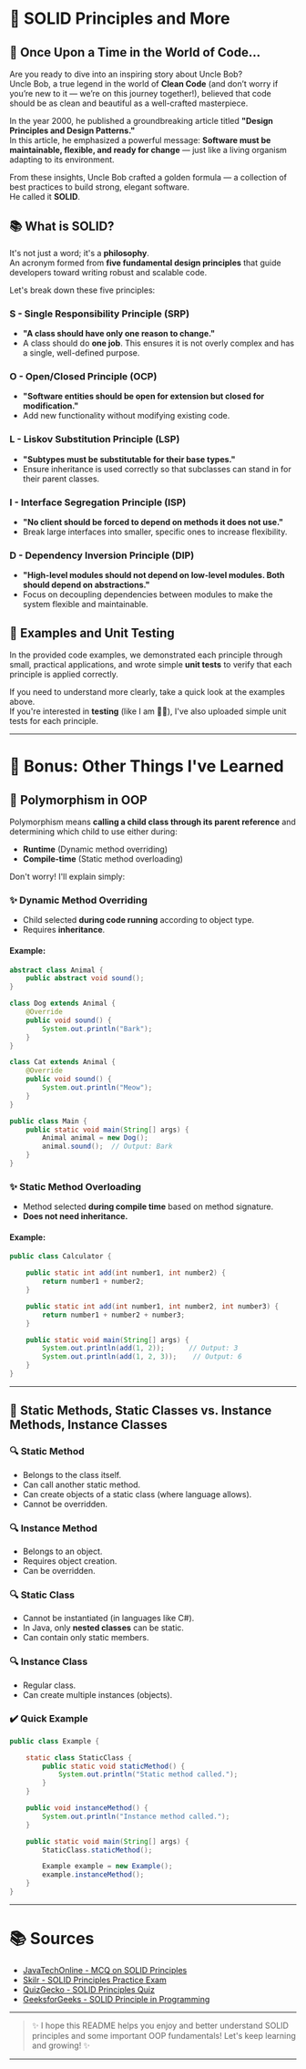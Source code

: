 
# 🌟 SOLID Principles and More

## 🌈 Once Upon a Time in the World of Code...

Are you ready to dive into an inspiring story about Uncle Bob?  
Uncle Bob, a true legend in the world of **Clean Code** (and don’t worry if you’re new to it — we’re on this journey together!), believed that code should be as clean and beautiful as a well-crafted masterpiece.

In the year 2000, he published a groundbreaking article titled **"Design Principles and Design Patterns."**  
In this article, he emphasized a powerful message: **Software must be maintainable, flexible, and ready for change** — just like a living organism adapting to its environment.

From these insights, Uncle Bob crafted a golden formula — a collection of best practices to build strong, elegant software.  
He called it **SOLID**.

## 📚 What is SOLID?

It's not just a word; it's a **philosophy**.  
An acronym formed from **five fundamental design principles** that guide developers toward writing robust and scalable code.

Let's break down these five principles:

### S - Single Responsibility Principle (SRP)
- **"A class should have only one reason to change."**
- A class should do **one job**. This ensures it is not overly complex and has a single, well-defined purpose.

### O - Open/Closed Principle (OCP)
- **"Software entities should be open for extension but closed for modification."**
- Add new functionality without modifying existing code.

### L - Liskov Substitution Principle (LSP)
- **"Subtypes must be substitutable for their base types."**
- Ensure inheritance is used correctly so that subclasses can stand in for their parent classes.

### I - Interface Segregation Principle (ISP)
- **"No client should be forced to depend on methods it does not use."**
- Break large interfaces into smaller, specific ones to increase flexibility.

### D - Dependency Inversion Principle (DIP)
- **"High-level modules should not depend on low-level modules. Both should depend on abstractions."**
- Focus on decoupling dependencies between modules to make the system flexible and maintainable.

## 📄 Examples and Unit Testing

In the provided code examples, we demonstrated each principle through small, practical applications, and wrote simple **unit tests** to verify that each principle is applied correctly.

If you need to understand more clearly, take a quick look at the examples above.  
If you're interested in **testing** (like I am 🧙‍♂️), I've also uploaded simple unit tests for each principle.

---

# 🌟 Bonus: Other Things I've Learned

## 🔹 Polymorphism in OOP

Polymorphism means **calling a child class through its parent reference** and determining which child to use either during:
- **Runtime** (Dynamic method overriding)
- **Compile-time** (Static method overloading)

Don't worry! I'll explain simply:

### ✨ Dynamic Method Overriding
- Child selected **during code running** according to object type.
- Requires **inheritance**.

#### Example:
```java
abstract class Animal {
    public abstract void sound();
}

class Dog extends Animal {
    @Override
    public void sound() {
        System.out.println("Bark");
    }
}

class Cat extends Animal {
    @Override
    public void sound() {
        System.out.println("Meow");
    }
}

public class Main {
    public static void main(String[] args) {
        Animal animal = new Dog();
        animal.sound();  // Output: Bark
    }
}
```

### ✨ Static Method Overloading
- Method selected **during compile time** based on method signature.
- **Does not need inheritance.**

#### Example:
```java
public class Calculator {

    public static int add(int number1, int number2) {
        return number1 + number2;
    }

    public static int add(int number1, int number2, int number3) {
        return number1 + number2 + number3;
    }

    public static void main(String[] args) {
        System.out.println(add(1, 2));      // Output: 3
        System.out.println(add(1, 2, 3));    // Output: 6
    }
}
```

---

## 🔹 Static Methods, Static Classes vs. Instance Methods, Instance Classes

### 🔍 Static Method
- Belongs to the class itself.
- Can call another static method.
- Can create objects of a static class (where language allows).
- Cannot be overridden.

### 🔍 Instance Method
- Belongs to an object.
- Requires object creation.
- Can be overridden.

### 🔍 Static Class
- Cannot be instantiated (in languages like C#).
- In Java, only **nested classes** can be static.
- Can contain only static members.

### 🔍 Instance Class
- Regular class.
- Can create multiple instances (objects).

### ✔️ Quick Example
```java
public class Example {

    static class StaticClass {
        public static void staticMethod() {
            System.out.println("Static method called.");
        }
    }

    public void instanceMethod() {
        System.out.println("Instance method called.");
    }

    public static void main(String[] args) {
        StaticClass.staticMethod();

        Example example = new Example();
        example.instanceMethod();
    }
}
```

---

# 📚 Sources

- [JavaTechOnline - MCQ on SOLID Principles](https://javatechonline.com/mcq-on-solid-principles-practice-test/)
- [Skilr - SOLID Principles Practice Exam](https://www.skilr.com/solid-principles-practice-exam)
- [QuizGecko - SOLID Principles Quiz](https://quizgecko.com/learn/solid-principles-quiz-o6uhap)
- [GeeksforGeeks - SOLID Principle in Programming](https://www.geeksforgeeks.org/solid-principle-in-programming-understand-with-real-life-examples/)

---

> ✨ I hope this README helps you enjoy and better understand SOLID principles and some important OOP fundamentals! Let's keep learning and growing! ✨

---
